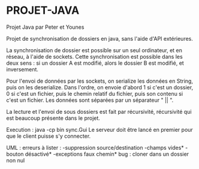 # PROJET-JAVA
Projet Java par Peter et Younes

Projet de synchronisation de dossiers en java, sans l'aide d'API extérieures.


La synchronisation de dossier est possible sur un seul ordinateur, et en réseau, à l'aide de sockets. Cette synchronisation est possible dans les deux sens : si un dossier A est modifié, alors le dossier B est modifié, et inversement.


Pour l'envoi de données par les sockets, on serialize les données en String, puis on les deserialize. Dans l'ordre, on envoie d'abord 1 si c'est un dossier, 0 si c'est un fichier, puis le chemin relatif du fichier, puis son contenu si c'est un fichier. Les données sont séparées par un séparateur " || ".


La lecture et l'envoi de sous dossiers est fait par récursivité, récursivité qui est beaucoup présente dans le projet.

Execution : java -cp bin sync.Gui
Le serveur doit être lancé en premier pour que le client puisse s'y connecter.

UML : erreurs à lister :
    -suppression source/destination
    -champs vides*
    -bouton désactivé*
    -exceptions faux chemin*
bug : cloner dans un dossier non nul
